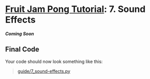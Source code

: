 # [Fruit Jam Pong Tutorial](.#sections): 7. Sound Effects

**_Coming Soon_**

## Final Code

Your code should now look something like this:
> [guide/7_sound-effects.py](./guide/7_sound-effects.py)
